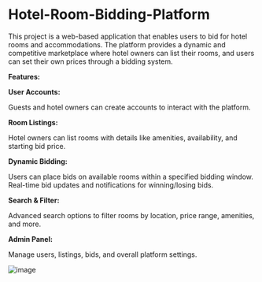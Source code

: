 # Hotel-Room-Bidding-Platform
This project is a web-based application that enables users to bid for hotel rooms and accommodations. The platform provides a dynamic and competitive marketplace where hotel owners can list their rooms, and users can set their own prices through a bidding system.

**Features:**

**User Accounts:**

Guests and hotel owners can create accounts to interact with the platform.

**Room Listings:**

Hotel owners can list rooms with details like amenities, availability, and starting bid price.

**Dynamic Bidding:**

Users can place bids on available rooms within a specified bidding window.
Real-time bid updates and notifications for winning/losing bids.

**Search & Filter:**

Advanced search options to filter rooms by location, price range, amenities, and more.

**Admin Panel:**

Manage users, listings, bids, and overall platform settings.

![image](https://github.com/user-attachments/assets/d59dfd9c-1a2d-49bc-a4f4-92e50d45525b)

